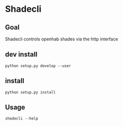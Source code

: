 # Shadecli

## Goal

Shadecli controls openhab shades via the http interface

## dev install

	python setup.py develop --user

## install

	python setup.py install

## Usage

    shadecli --help
